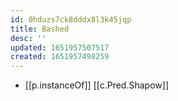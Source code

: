 ```yaml
---
id: 0hduzs7ck8dddx8l3k45jqp
title: Bashed
desc: ''
updated: 1651957507517
created: 1651957498259
---
```



- [[p.instanceOf]] [[c.Pred.Shapow]]
